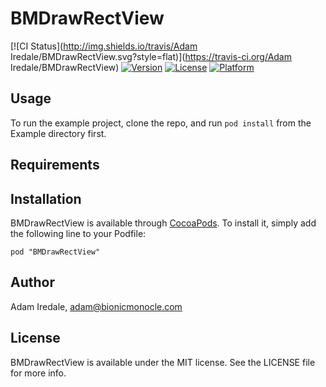 # BMDrawRectView

[![CI Status](http://img.shields.io/travis/Adam Iredale/BMDrawRectView.svg?style=flat)](https://travis-ci.org/Adam Iredale/BMDrawRectView)
[![Version](https://img.shields.io/cocoapods/v/BMDrawRectView.svg?style=flat)](http://cocoadocs.org/docsets/BMDrawRectView)
[![License](https://img.shields.io/cocoapods/l/BMDrawRectView.svg?style=flat)](http://cocoadocs.org/docsets/BMDrawRectView)
[![Platform](https://img.shields.io/cocoapods/p/BMDrawRectView.svg?style=flat)](http://cocoadocs.org/docsets/BMDrawRectView)

## Usage

To run the example project, clone the repo, and run `pod install` from the Example directory first.

## Requirements

## Installation

BMDrawRectView is available through [CocoaPods](http://cocoapods.org). To install
it, simply add the following line to your Podfile:

    pod "BMDrawRectView"

## Author

Adam Iredale, adam@bionicmonocle.com

## License

BMDrawRectView is available under the MIT license. See the LICENSE file for more info.

